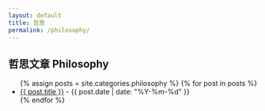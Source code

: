 ```yaml
---
layout: default
title: 哲思
permalink: /philosophy/
---
```


<h2>哲思文章 Philosophy</h2>
<ul>
  {% assign posts = site.categories.philosophy %}
  {% for post in posts %}
    <li><a href="{{ post.url }}">{{ post.title }}</a> - {{ post.date | date: "%Y-%m-%d" }}</li>
  {% endfor %}
</ul>
